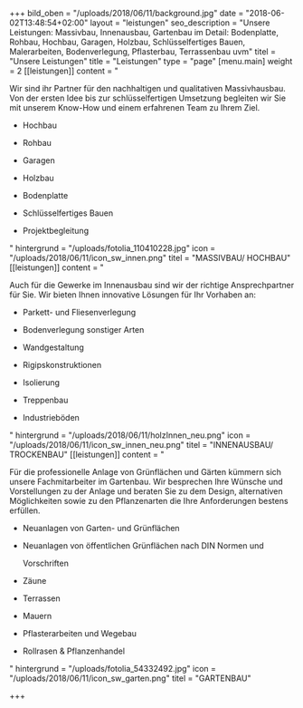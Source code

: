 +++
bild_oben = "/uploads/2018/06/11/background.jpg"
date = "2018-06-02T13:48:54+02:00"
layout = "leistungen"
seo_description = "Unsere Leistungen: Massivbau, Innenausbau, Gartenbau im Detail: Bodenplatte, Rohbau, Hochbau, Garagen, Holzbau, Schlüsselfertiges Bauen, Malerarbeiten, Bodenverlegung, Pflasterbau, Terrassenbau uvm"
titel = "Unsere Leistungen"
title = "Leistungen"
type = "page"
[menu.main]
weight = 2
[[leistungen]]
content = "<p>Wir sind ihr Partner für den nachhaltigen und qualitativen Massivhausbau. Von der ersten Idee bis zur schlüsselfertigen Umsetzung begleiten wir Sie mit unserem Know-How und einem erfahrenen Team zu Ihrem Ziel.</p><ul><li><p>Hochbau </p></li><li><p>Rohbau</p></li><li><p>Garagen</p></li><li><p>Holzbau</p></li><li><p>Bodenplatte</p></li><li><p>Schlüsselfertiges Bauen</p></li><li><p>Projektbegleitung</p></li></ul>"
hintergrund = "/uploads/fotolia_110410228.jpg"
icon = "/uploads/2018/06/11/icon_sw_innen.png"
titel = "MASSIVBAU/ HOCHBAU"
[[leistungen]]
content = "<p>Auch für die Gewerke im Innenausbau sind wir der richtige Ansprechpartner für Sie. Wir bieten Ihnen innovative Lösungen für Ihr Vorhaben an:</p><ul><li><p>Parkett- und Fliesenverlegung</p></li><li><p>Bodenverlegung sonstiger Arten</p></li><li><p>Wandgestaltung</p></li><li><p>Rigipskonstruktionen</p></li><li><p>Isolierung</p></li><li><p>Treppenbau</p></li><li><p>Industrieböden</p></li></ul>"
hintergrund = "/uploads/2018/06/11/holzInnen_neu.png"
icon = "/uploads/2018/06/11/icon_sw_innen_neu.png"
titel = "INNENAUSBAU/ TROCKENBAU"
[[leistungen]]
content = "<p>Für die professionelle Anlage von Grünflächen und Gärten kümmern sich unsere Fachmitarbeiter im Gartenbau. Wir besprechen Ihre Wünsche und Vorstellungen zu der Anlage und beraten Sie zu dem Design, alternativen Möglichkeiten sowie zu den Pflanzenarten die Ihre Anforderungen bestens erfüllen.</p><ul><li><p>Neuanlagen von Garten- und Grünflächen</p></li><li><p>Neuanlagen von öffentlichen Grünflächen nach DIN Normen und</p><p>Vorschriften </p></li><li><p>Zäune</p></li><li><p>Terrassen</p></li><li><p>Mauern</p></li><li><p>Pflasterarbeiten und Wegebau</p></li><li><p>Rollrasen &amp; Pflanzenhandel</p></li></ul>"
hintergrund = "/uploads/fotolia_54332492.jpg"
icon = "/uploads/2018/06/11/icon_sw_garten.png"
titel = "GARTENBAU"

+++
